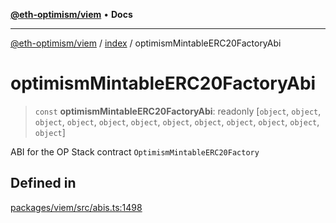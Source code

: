 [**@eth-optimism/viem**](../../README.md) • **Docs**

***

[@eth-optimism/viem](../../README.md) / [index](../README.md) / optimismMintableERC20FactoryAbi

# optimismMintableERC20FactoryAbi

> `const` **optimismMintableERC20FactoryAbi**: readonly [`object`, `object`, `object`, `object`, `object`, `object`, `object`, `object`, `object`, `object`, `object`, `object`]

ABI for the OP Stack contract `OptimismMintableERC20Factory`

## Defined in

[packages/viem/src/abis.ts:1498](https://github.com/ethereum-optimism/ecosystem/blob/11bb27f871c202b93ad6dc93c86c82f0c754075f/packages/viem/src/abis.ts#L1498)
